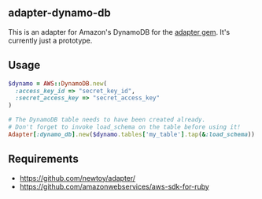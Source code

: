 ## adapter-dynamo-db

This is an adapter for Amazon's DynamoDB for the [adapter gem](https://github.com/newtoy/adapter/).
It's currently just a prototype.

## Usage

```ruby
$dynamo = AWS::DynamoDB.new(
  :access_key_id => "secret_key_id",
  :secret_access_key => "secret_access_key"
)

# The DynamoDB table needs to have been created already.
# Don't forget to invoke load_schema on the table before using it!
Adapter[:dynamo_db].new($dynamo.tables['my_table'].tap(&:load_schema))
```

## Requirements

* https://github.com/newtoy/adapter/
* https://github.com/amazonwebservices/aws-sdk-for-ruby